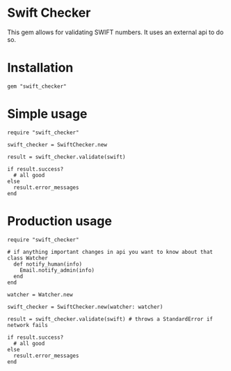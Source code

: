 # Swift Checker

This gem allows for validating SWIFT numbers. It uses an external api to do so.

# Installation

`gem "swift_checker"`

# Simple usage

```
require "swift_checker"

swift_checker = SwiftChecker.new

result = swift_checker.validate(swift)

if result.success?
  # all good
else
  result.error_messages
end
```

# Production usage

```
require "swift_checker"

# if anything important changes in api you want to know about that
class Watcher
  def notify_human(info)
    Email.notify_admin(info)
  end
end

watcher = Watcher.new

swift_checker = SwiftChecker.new(watcher: watcher)

result = swift_checker.validate(swift) # throws a StandardError if network fails

if result.success?
  # all good
else
  result.error_messages
end
```


